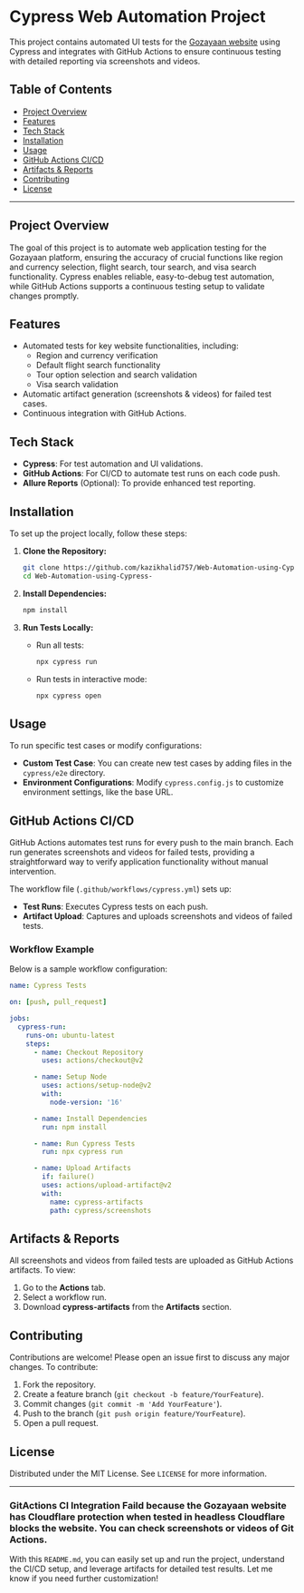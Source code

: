 # Cypress Web Automation Project

This project contains automated UI tests for the [Gozayaan website](https://gozayaan.com) using Cypress and integrates with GitHub Actions to ensure continuous testing with detailed reporting via screenshots and videos.

## Table of Contents

- [Project Overview](#project-overview)
- [Features](#features)
- [Tech Stack](#tech-stack)
- [Installation](#installation)
- [Usage](#usage)
- [GitHub Actions CI/CD](#github-actions-ci-cd)
- [Artifacts & Reports](#artifacts--reports)
- [Contributing](#contributing)
- [License](#license)

---

## Project Overview

The goal of this project is to automate web application testing for the Gozayaan platform, ensuring the accuracy of crucial functions like region and currency selection, flight search, tour search, and visa search functionality. Cypress enables reliable, easy-to-debug test automation, while GitHub Actions supports a continuous testing setup to validate changes promptly.

## Features

- Automated tests for key website functionalities, including:
  - Region and currency verification
  - Default flight search functionality
  - Tour option selection and search validation
  - Visa search validation
- Automatic artifact generation (screenshots & videos) for failed test cases.
- Continuous integration with GitHub Actions.

## Tech Stack

- **Cypress**: For test automation and UI validations.
- **GitHub Actions**: For CI/CD to automate test runs on each code push.
- **Allure Reports** (Optional): To provide enhanced test reporting.

## Installation

To set up the project locally, follow these steps:

1. **Clone the Repository:**

   ```bash
   git clone https://github.com/kazikhalid757/Web-Automation-using-Cypress-).git
   cd Web-Automation-using-Cypress-
   ```

2. **Install Dependencies:**

   ```bash
   npm install
   ```

3. **Run Tests Locally:**

   - Run all tests:
     ```bash
     npx cypress run
     ```
   - Run tests in interactive mode:
     ```bash
     npx cypress open
     ```

## Usage

To run specific test cases or modify configurations:

- **Custom Test Case**: You can create new test cases by adding files in the `cypress/e2e` directory.
- **Environment Configurations**: Modify `cypress.config.js` to customize environment settings, like the base URL.

## GitHub Actions CI/CD

GitHub Actions automates test runs for every push to the main branch. Each run generates screenshots and videos for failed tests, providing a straightforward way to verify application functionality without manual intervention.

The workflow file (`.github/workflows/cypress.yml`) sets up:

- **Test Runs**: Executes Cypress tests on each push.
- **Artifact Upload**: Captures and uploads screenshots and videos of failed tests.

### Workflow Example

Below is a sample workflow configuration:

```yaml
name: Cypress Tests

on: [push, pull_request]

jobs:
  cypress-run:
    runs-on: ubuntu-latest
    steps:
      - name: Checkout Repository
        uses: actions/checkout@v2

      - name: Setup Node
        uses: actions/setup-node@v2
        with:
          node-version: '16'

      - name: Install Dependencies
        run: npm install

      - name: Run Cypress Tests
        run: npx cypress run

      - name: Upload Artifacts
        if: failure()
        uses: actions/upload-artifact@v2
        with:
          name: cypress-artifacts
          path: cypress/screenshots
```

## Artifacts & Reports

All screenshots and videos from failed tests are uploaded as GitHub Actions artifacts. To view:

1. Go to the **Actions** tab.
2. Select a workflow run.
3. Download **cypress-artifacts** from the **Artifacts** section.

## Contributing

Contributions are welcome! Please open an issue first to discuss any major changes. To contribute:

1. Fork the repository.
2. Create a feature branch (`git checkout -b feature/YourFeature`).
3. Commit changes (`git commit -m 'Add YourFeature'`).
4. Push to the branch (`git push origin feature/YourFeature`).
5. Open a pull request.

## License

Distributed under the MIT License. See `LICENSE` for more information.

---
### GitActions CI Integration Faild because the Gozayaan website has Cloudflare protection when tested in headless Cloudflare blocks the website. You can check screenshots or videos of Git Actions.
With this `README.md`, you can easily set up and run the project, understand the CI/CD setup, and leverage artifacts for detailed test results. Let me know if you need further customization!
